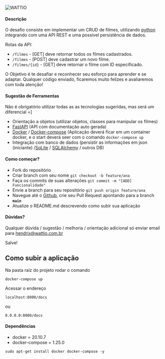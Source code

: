 ![WATTIO](http://wattio.com.br/web/image/1204-212f47c3/Logo%20Wattio.png)

#### Descrição

O desafio consiste em implementar um CRUD de filmes, utilizando [python](https://www.python.org/ 'python') integrando com uma API REST e uma possível persistência de dados.

Rotas da API:

- `/filmes` - [GET] deve retornar todos os filmes cadastrados.
- `/filmes` - [POST] deve cadastrar um novo filme.
- `/filmes/{id}` - [GET] deve retornar o filme com ID especificado.

O Objetivo é te desafiar e reconhecer seu esforço para aprender e se adaptar. Qualquer código enviado, ficaremos muito felizes e avaliaremos com toda atenção!

#### Sugestão de Ferramentas

Não é obrigatório utilizar todas as as tecnologias sugeridas, mas será um diferencial =]

- Orientação a objetos (utilizar objetos, classes para manipular os filmes)
- [FastAPI](https://fastapi.tiangolo.com/) (API com documentação auto gerada)
- [Docker](https://www.docker.com/) / [Docker-compose](https://docs.docker.com/compose/install/) (Aplicação deverá ficar em um container docker, e o start deverá seer com o comando `docker-compose up`
- Integração com banco de dados (persistir as informações em json (iniciante) /[SqLite](https://www.sqlite.org/index.html) / [SQLAlchemy](https://fastapi.tiangolo.com/tutorial/sql-databases/#sql-relational-databases) / outros DB)

#### Como começar?

- Fork do repositório
- Criar branch com seu nome `git checkout -b feature/ana`
- Faça os commits de suas alterações `git commit -m "[ADD] Funcionalidade"`
- Envie a branch para seu repositório `git push origin feature/ana`
- Navegue até o [Github](https://github.com/), crie seu Pull Request apontando para a branch **`main`**
- Atualize o README.md descrevendo como subir sua aplicação

#### Dúvidas?

Qualquer dúvida / sugestão / melhoria / orientação adicional só enviar email para hendrix@wattio.com.br

Salve!

## Como subir a aplicação

Na pasta raiz do projeto rodar o comando

```
docker-compose up
```

Acessar o endereço

```
localhost:8000/docs
```

ou

```
0.0.0.0:8000/docs
```

#### Dependências

- docker = 20.10.7
- docker-compose = 1.25.0

```
sudo apt-get install docker docker-compose -y
```
